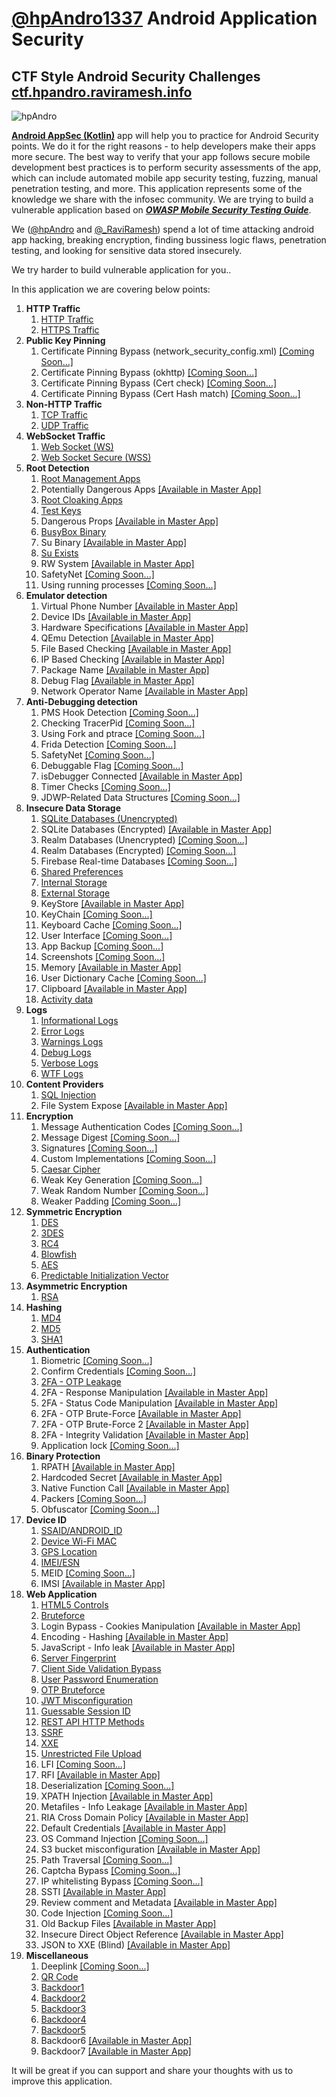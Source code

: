 # [@hpAndro1337](https://twitter.com/hpandro1337) Android Application Security 

## CTF Style Android Security Challenges [ctf.hpandro.raviramesh.info](https://ctf.hpandro.raviramesh.info)
![hpAndro](Android%20AppSec%20(Kotlin)/img/logo.png "https://ctf.hpandro.raviramesh.info") 

**[Android AppSec (Kotlin)](https://github.com/RavikumarRamesh/hpAndro1337/tree/main/Android%20AppSec%20(Kotlin))** app will help you to practice for Android Security points. We do it for the right reasons - to help developers make their apps more secure. The best way to verify that your app follows secure mobile development best practices is to perform security assessments of the app, which can include automated mobile app security testing, fuzzing, manual penetration testing, and more. This application represents some of the knowledge we share with the infosec community. We are trying to build a vulnerable application based on ***[OWASP Mobile Security Testing Guide](https://github.com/OWASP/owasp-mstg)***.

We ([@hpAndro](https://twitter.com/hpandro) and [@_RaviRamesh](https://twitter.com/_RaviRamesh)) spend a lot of time attacking android app hacking, breaking encryption, finding bussiness logic flaws, penetration testing, and looking for sensitive data stored insecurely.

We try harder to build vulnerable application for you..

In this application we are covering below points:

1. **HTTP Traffic**
   1. [HTTP Traffic](https://play.google.com/store/apps/details?id=hpandro.kotlin.infosec.http)
   2. [HTTPS Traffic](https://play.google.com/store/apps/details?id=hpandro.kotlin.infosec.https)
2. **Public Key Pinning**
   1. Certificate Pinning Bypass (network_security_config.xml) [[Coming Soon...]](https://hpandro.raviramesh.info/soon.android)
   2. Certificate Pinning Bypass (okhttp) [[Coming Soon...]](https://hpandro.raviramesh.info/soon.android)
   3. Certificate Pinning Bypass (Cert check) [[Coming Soon...]](https://hpandro.raviramesh.info/soon.android)
   4. Certificate Pinning Bypass (Cert Hash match) [[Coming Soon...]](https://hpandro.raviramesh.info/soon.android)
3. **Non-HTTP Traffic**
   1. [TCP Traffic](https://github.com/RavikumarRamesh/hpAndro1337/tree/main/Android%20AppSec%20(Kotlin)#infosec.tcp_traffic)
   2. [UDP Traffic](https://github.com/RavikumarRamesh/hpAndro1337/tree/main/Android%20AppSec%20(Kotlin)#infosec.udp_traffic)
4. **WebSocket Traffic**
   1. [Web Socket (WS)](https://github.com/RavikumarRamesh/hpAndro1337/tree/main/Android%20AppSec%20(Kotlin)#infosec.ws)
   2. [Web Socket Secure (WSS)](https://github.com/RavikumarRamesh/hpAndro1337/tree/main/Android%20AppSec%20(Kotlin)#infosec.wss)
5. **Root Detection**
   1. [Root Management Apps](https://github.com/RavikumarRamesh/hpAndro1337/tree/main/Android%20AppSec%20(Kotlin)#infosec.rootmanager)
   2. Potentially Dangerous Apps [[Available in Master App]](https://github.com/RavikumarRamesh/hpAndro1337/tree/main/Android%20AppSec%20(Kotlin))
   3. [Root Cloaking Apps](https://github.com/RavikumarRamesh/hpAndro1337/tree/main/Android%20AppSec%20(Kotlin)#infosec.rootclock)
   4. [Test Keys](https://github.com/RavikumarRamesh/hpAndro1337/tree/main/Android%20AppSec%20(Kotlin)#infosec.testkeys)
   5. Dangerous Props [[Available in Master App]](https://github.com/RavikumarRamesh/hpAndro1337/tree/main/Android%20AppSec%20(Kotlin))
   6. [BusyBox Binary](https://github.com/RavikumarRamesh/hpAndro1337/tree/main/Android%20AppSec%20(Kotlin)#infosec.busybox)
   7. Su Binary [[Available in Master App]](https://github.com/RavikumarRamesh/hpAndro1337/tree/main/Android%20AppSec%20(Kotlin))
   8. [Su Exists](https://github.com/RavikumarRamesh/hpAndro1337/tree/main/Android%20AppSec%20(Kotlin)#infosec.su)
   9. RW System [[Available in Master App]](https://github.com/RavikumarRamesh/hpAndro1337/tree/main/Android%20AppSec%20(Kotlin))
   10. SafetyNet  [[Coming Soon...]](https://hpandro.raviramesh.info/soon.android)
   11. Using running processes [[Coming Soon...]](https://hpandro.raviramesh.info/soon.android)
6. **Emulator detection**
   1. Virtual Phone Number [[Available in Master App]](https://github.com/RavikumarRamesh/hpAndro1337/tree/main/Android%20AppSec%20(Kotlin))
   2. Device IDs [[Available in Master App]](https://github.com/RavikumarRamesh/hpAndro1337/tree/main/Android%20AppSec%20(Kotlin))
   3. Hardware Specifications [[Available in Master App]](https://github.com/RavikumarRamesh/hpAndro1337/tree/main/Android%20AppSec%20(Kotlin))
   4. QEmu Detection [[Available in Master App]](https://github.com/RavikumarRamesh/hpAndro1337/tree/main/Android%20AppSec%20(Kotlin))
   5. File Based Checking [[Available in Master App]](https://github.com/RavikumarRamesh/hpAndro1337/tree/main/Android%20AppSec%20(Kotlin))
   6. IP Based Checking [[Available in Master App]](https://github.com/RavikumarRamesh/hpAndro1337/tree/main/Android%20AppSec%20(Kotlin))
   7. Package Name [[Available in Master App]](https://github.com/RavikumarRamesh/hpAndro1337/tree/main/Android%20AppSec%20(Kotlin))
   8. Debug Flag [[Available in Master App]](https://github.com/RavikumarRamesh/hpAndro1337/tree/main/Android%20AppSec%20(Kotlin))
   9. Network Operator Name [[Available in Master App]](https://github.com/RavikumarRamesh/hpAndro1337/tree/main/Android%20AppSec%20(Kotlin))
7. **Anti-Debugging detection**
   1. PMS Hook Detection [[Coming Soon...]](https://hpandro.raviramesh.info/soon.android)
   2. Checking TracerPid [[Coming Soon...]](https://hpandro.raviramesh.info/soon.android)
   3. Using Fork and ptrace [[Coming Soon...]](https://hpandro.raviramesh.info/soon.android)
   4. Frida Detection [[Coming Soon...]](https://hpandro.raviramesh.info/soon.android)
   5. SafetyNet [[Coming Soon...]](https://hpandro.raviramesh.info/soon.android)
   6. Debuggable Flag [[Coming Soon...]](https://hpandro.raviramesh.info/soon.android)
   7. isDebugger Connected [[Available in Master App]](https://github.com/RavikumarRamesh/hpAndro1337/tree/main/Android%20AppSec%20(Kotlin))
   8. Timer Checks [[Coming Soon...]](https://hpandro.raviramesh.info/soon.android)
   9. JDWP-Related Data Structures [[Coming Soon...]](https://hpandro.raviramesh.info/soon.android)
8. **Insecure Data Storage**
   1. [SQLite Databases (Unencrypted)](https://github.com/RavikumarRamesh/hpAndro1337/tree/main/Android%20AppSec%20(Kotlin)#infosec.sqlitedb)
   2. SQLite Databases (Encrypted) [[Available in Master App]](https://github.com/RavikumarRamesh/hpAndro1337/tree/main/Android%20AppSec%20(Kotlin))
   3. Realm Databases (Unencrypted) [[Coming Soon...]](https://hpandro.raviramesh.info/soon.android)
   4. Realm Databases (Encrypted) [[Coming Soon...]](https://hpandro.raviramesh.info/soon.android)
   5. Firebase Real-time Databases [[Coming Soon...]](https://hpandro.raviramesh.info/soon.android)
   6. [Shared Preferences](https://github.com/RavikumarRamesh/hpAndro1337/tree/main/Android%20AppSec%20(Kotlin)#infosec.sharedpref)
   7. [Internal Storage](https://github.com/RavikumarRamesh/hpAndro1337/tree/main/Android%20AppSec%20(Kotlin)#infosec.internal_storage)
   8. [External Storage](https://github.com/RavikumarRamesh/hpAndro1337/tree/main/Android%20AppSec%20(Kotlin)#infosec.external_storage)
   9. KeyStore [[Available in Master App]](https://github.com/RavikumarRamesh/hpAndro1337/tree/main/Android%20AppSec%20(Kotlin))
   10. KeyChain [[Coming Soon...]](https://hpandro.raviramesh.info/soon.android)
   11. Keyboard Cache [[Coming Soon...]](https://hpandro.raviramesh.info/soon.android)
   12. User Interface [[Coming Soon...]](https://hpandro.raviramesh.info/soon.android)
   13. App Backup [[Coming Soon...]](https://hpandro.raviramesh.info/soon.android)
   14. Screenshots [[Coming Soon...]](https://hpandro.raviramesh.info/soon.android)
   15. Memory [[Available in Master App]](https://github.com/RavikumarRamesh/hpAndro1337/tree/main/Android%20AppSec%20(Kotlin))
   16. User Dictionary Cache [[Coming Soon...]](https://hpandro.raviramesh.info/soon.android)
   17. Clipboard [[Available in Master App]](https://github.com/RavikumarRamesh/hpAndro1337/tree/main/Android%20AppSec%20(Kotlin))
   18. [Activity data](https://github.com/RavikumarRamesh/hpAndro1337/tree/main/Android%20AppSec%20(Kotlin)#infosec.activity_data)
9. **Logs**
   1. [Informational Logs](https://github.com/RavikumarRamesh/hpAndro1337/tree/main/Android%20AppSec%20(Kotlin)#infosec.infolog)
   2. [Error Logs](https://github.com/RavikumarRamesh/hpAndro1337/tree/main/Android%20AppSec%20(Kotlin)#infosec.infolog)
   3. [Warnings Logs](https://github.com/RavikumarRamesh/hpAndro1337/tree/main/Android%20AppSec%20(Kotlin)#infosec.infolog)
   4. [Debug Logs](https://github.com/RavikumarRamesh/hpAndro1337/tree/main/Android%20AppSec%20(Kotlin)#infosec.infolog)
   5. [Verbose Logs](https://github.com/RavikumarRamesh/hpAndro1337/tree/main/Android%20AppSec%20(Kotlin)#infosec.infolog)
   6. [WTF Logs](https://github.com/RavikumarRamesh/hpAndro1337/tree/main/Android%20AppSec%20(Kotlin)#infosec.infolog)
10. **Content Providers**
    1. [SQL Injection](https://github.com/RavikumarRamesh/hpAndro1337/tree/main/Android%20AppSec%20(Kotlin)#infosec.sqlinjection)
    2. File System Expose [[Available in Master App]](https://github.com/RavikumarRamesh/hpAndro1337/tree/main/Android%20AppSec%20(Kotlin))
11. **Encryption**
    1. Message Authentication Codes [[Coming Soon...]](https://hpandro.raviramesh.info/soon.android)
    2. Message Digest [[Coming Soon...]](https://hpandro.raviramesh.info/soon.android)
    3. Signatures [[Coming Soon...]](https://hpandro.raviramesh.info/soon.android)
    4. Custom Implementations [[Coming Soon...]](https://hpandro.raviramesh.info/soon.android)
    5. [Caesar Cipher](https://github.com/RavikumarRamesh/hpAndro1337/tree/main/Android%20AppSec%20(Kotlin)#infosec.caesar)
    6. Weak Key Generation [[Coming Soon...]](https://hpandro.raviramesh.info/soon.android)
    7. Weak Random Number [[Coming Soon...]](https://hpandro.raviramesh.info/soon.android)
    8. Weaker Padding [[Coming Soon...]](https://hpandro.raviramesh.info/soon.android)
12. **Symmetric Encryption**
    1. [DES](https://github.com/RavikumarRamesh/hpAndro1337/tree/main/Android%20AppSec%20(Kotlin)#infosec.des)
    2. [3DES](https://github.com/RavikumarRamesh/hpAndro1337/tree/main/Android%20AppSec%20(Kotlin)#infosec.triple_des)
    3. [RC4](https://github.com/RavikumarRamesh/hpAndro1337/tree/main/Android%20AppSec%20(Kotlin)#infosec.rc4)
    4. [Blowfish](https://github.com/RavikumarRamesh/hpAndro1337/tree/main/Android%20AppSec%20(Kotlin)#infosec.blowfish)
    5. [AES](https://github.com/RavikumarRamesh/hpAndro1337/tree/main/Android%20AppSec%20(Kotlin)#infosec.aes)
    6. [Predictable Initialization Vector](https://github.com/RavikumarRamesh/hpAndro1337/tree/main/Android%20AppSec%20(Kotlin)#infosec.predictable)
13. **Asymmetric Encryption**
    1. [RSA](https://github.com/RavikumarRamesh/hpAndro1337/tree/main/Android%20AppSec%20(Kotlin)#infosec.rsa)
14. **Hashing**
    1. [MD4](https://github.com/RavikumarRamesh/hpAndro1337/tree/main/Android%20AppSec%20(Kotlin)#infosec.md4)
    2. [MD5](https://github.com/RavikumarRamesh/hpAndro1337/tree/main/Android%20AppSec%20(Kotlin)#infosec.md5)
    3. [SHA1](https://github.com/RavikumarRamesh/hpAndro1337/tree/main/Android%20AppSec%20(Kotlin)#infosec.sha1)
15. **Authentication**
    1. Biometric [[Coming Soon...]](https://hpandro.raviramesh.info/soon.android)
    2. Confirm Credentials [[Coming Soon...]](https://hpandro.raviramesh.info/soon.android)
    3. [2FA - OTP Leakage](https://github.com/RavikumarRamesh/hpAndro1337/tree/main/Android%20AppSec%20(Kotlin)#infosec.FA2)
    4. 2FA - Response Manipulation [[Available in Master App]](https://github.com/RavikumarRamesh/hpAndro1337/tree/main/Android%20AppSec%20(Kotlin))
    5. 2FA - Status Code Manipulation [[Available in Master App]](https://github.com/RavikumarRamesh/hpAndro1337/tree/main/Android%20AppSec%20(Kotlin))
    6. 2FA - OTP Brute-Force [[Available in Master App]](https://github.com/RavikumarRamesh/hpAndro1337/tree/main/Android%20AppSec%20(Kotlin))
    7. 2FA - OTP Brute-Force 2 [[Available in Master App]](https://github.com/RavikumarRamesh/hpAndro1337/tree/main/Android%20AppSec%20(Kotlin))
    8. 2FA - Integrity Validation [[Available in Master App]](https://github.com/RavikumarRamesh/hpAndro1337/tree/main/Android%20AppSec%20(Kotlin))
    9. Application lock [[Coming Soon...]](https://hpandro.raviramesh.info/soon.android)
16. **Binary Protection**
    1. RPATH [[Available in Master App]](https://github.com/RavikumarRamesh/hpAndro1337/tree/main/Android%20AppSec%20(Kotlin))
    2. Hardcoded Secret [[Available in Master App]](https://github.com/RavikumarRamesh/hpAndro1337/tree/main/Android%20AppSec%20(Kotlin))
    3. Native Function Call [[Available in Master App]](https://github.com/RavikumarRamesh/hpAndro1337/tree/main/Android%20AppSec%20(Kotlin))
    4. Packers [[Coming Soon...]](https://hpandro.raviramesh.info/soon.android)
    5. Obfuscator [[Coming Soon...]](https://hpandro.raviramesh.info/soon.android)
17. **Device ID**
    1. [SSAID/ANDROID_ID](https://github.com/RavikumarRamesh/hpAndro1337/tree/main/Android%20AppSec%20(Kotlin)#infosec.android_id)
    2. [Device Wi-Fi MAC](https://github.com/RavikumarRamesh/hpAndro1337/tree/main/Android%20AppSec%20(Kotlin)#infosec.device_mac)
    3. [GPS Location](https://github.com/RavikumarRamesh/hpAndro1337/tree/main/Android%20AppSec%20(Kotlin)#infosec.gps)
    4. [IMEI/ESN](https://github.com/RavikumarRamesh/hpAndro1337/tree/main/Android%20AppSec%20(Kotlin)#infosec.imei)
    5. MEID [[Coming Soon...]](https://hpandro.raviramesh.info/soon.android)
    6. IMSI [[Available in Master App]](https://github.com/RavikumarRamesh/hpAndro1337/tree/main/Android%20AppSec%20(Kotlin))
18. **Web Application**
    1. [HTML5 Controls](https://github.com/RavikumarRamesh/hpAndro1337/tree/main/Android%20AppSec%20(Kotlin)#infosec.html5.localstorage)
    2. [Bruteforce](https://github.com/RavikumarRamesh/hpAndro1337/tree/main/Android%20AppSec%20(Kotlin)#infosec.bruteforce)
    3. Login Bypass - Cookies Manipulation [[Available in Master App]](https://github.com/RavikumarRamesh/hpAndro1337/tree/main/Android%20AppSec%20(Kotlin))
    4. Encoding - Hashing [[Available in Master App]](https://github.com/RavikumarRamesh/hpAndro1337/tree/main/Android%20AppSec%20(Kotlin))
    5. JavaScript - Info leak [[Available in Master App]](https://github.com/RavikumarRamesh/hpAndro1337/tree/main/Android%20AppSec%20(Kotlin))
    6. [Server Fingerprint](https://github.com/RavikumarRamesh/hpAndro1337/tree/main/Android%20AppSec%20(Kotlin)#infosec.serverfingerprint)
    7. [Client Side Validation Bypass](https://github.com/RavikumarRamesh/hpAndro1337/tree/main/Android%20AppSec%20(Kotlin)#infosec.clientsidevalidatino)
    8. [User Password Enumeration](https://github.com/RavikumarRamesh/hpAndro1337/tree/main/Android%20AppSec%20(Kotlin)#infosec.userpassenum)
    9. [OTP Bruteforce](https://github.com/RavikumarRamesh/hpAndro1337/tree/main/Android%20AppSec%20(Kotlin)#infosec.otpbruteforce)
    10. [JWT Misconfiguration](https://github.com/RavikumarRamesh/hpAndro1337/tree/main/Android%20AppSec%20(Kotlin)#infosec.jwtmisconfig)
    11. [Guessable Session ID](https://github.com/RavikumarRamesh/hpAndro1337/tree/main/Android%20AppSec%20(Kotlin)#infosec.sessionid)
    12. [REST API HTTP Methods](https://github.com/RavikumarRamesh/hpAndro1337/tree/main/Android%20AppSec%20(Kotlin)#infosec.restapi)
    13. [SSRF](https://github.com/RavikumarRamesh/hpAndro1337/tree/main/Android%20AppSec%20(Kotlin)#infosec.ssrf)
    14. [XXE](https://github.com/RavikumarRamesh/hpAndro1337/tree/main/Android%20AppSec%20(Kotlin)#infosec.xxe)
    15. [Unrestricted File Upload](https://github.com/RavikumarRamesh/hpAndro1337/tree/main/Android%20AppSec%20(Kotlin)#infosec.fileup)
    16. LFI [[Coming Soon...]](https://hpandro.raviramesh.info/soon.android)
    17. RFI [[Available in Master App]](https://github.com/RavikumarRamesh/hpAndro1337/tree/main/Android%20AppSec%20(Kotlin))
    18. Deserialization [[Coming Soon...]](https://hpandro.raviramesh.info/soon.android)
    19. XPATH Injection [[Available in Master App]](https://github.com/RavikumarRamesh/hpAndro1337/tree/main/Android%20AppSec%20(Kotlin))
    20. Metafiles - Info Leakage [[Available in Master App]](https://github.com/RavikumarRamesh/hpAndro1337/tree/main/Android%20AppSec%20(Kotlin))
    21. RIA Cross Domain Policy [[Available in Master App]](https://github.com/RavikumarRamesh/hpAndro1337/tree/main/Android%20AppSec%20(Kotlin))
    22. Default Credentials [[Available in Master App]](https://github.com/RavikumarRamesh/hpAndro1337/tree/main/Android%20AppSec%20(Kotlin))
    23. OS Command Injection [[Coming Soon...]](https://hpandro.raviramesh.info/soon.android)
    24. S3 bucket misconfiguration [[Available in Master App]](https://github.com/RavikumarRamesh/hpAndro1337/tree/main/Android%20AppSec%20(Kotlin))
    25. Path Traversal [[Coming Soon...]](https://hpandro.raviramesh.info/soon.android)
    26. Captcha Bypass [[Coming Soon...]](https://hpandro.raviramesh.info/soon.android)
    27. IP whitelisting Bypass [[Coming Soon...]](https://hpandro.raviramesh.info/soon.android)
    28. SSTI [[Available in Master App]](https://github.com/RavikumarRamesh/hpAndro1337/tree/main/Android%20AppSec%20(Kotlin))
    29. Review comment and Metadata [[Available in Master App]](https://github.com/RavikumarRamesh/hpAndro1337/tree/main/Android%20AppSec%20(Kotlin))
    30. Code Injection [[Coming Soon...]](https://hpandro.raviramesh.info/soon.android)
    31. Old Backup Files [[Available in Master App]](https://github.com/RavikumarRamesh/hpAndro1337/tree/main/Android%20AppSec%20(Kotlin))
    32. Insecure Direct Object Reference [[Available in Master App]](https://github.com/RavikumarRamesh/hpAndro1337/tree/main/Android%20AppSec%20(Kotlin))
    33. JSON to XXE (Blind) [[Available in Master App]](https://github.com/RavikumarRamesh/hpAndro1337/tree/main/Android%20AppSec%20(Kotlin))
19. **Miscellaneous**
    1. Deeplink [[Coming Soon...]](https://hpandro.raviramesh.info/soon.android)
    2. [QR Code](https://github.com/RavikumarRamesh/hpAndro1337/tree/main/Android%20AppSec%20(Kotlin)#infosec.qr)
    3. [Backdoor1](https://github.com/RavikumarRamesh/hpAndro1337/tree/main/Android%20AppSec%20(Kotlin)#infosec.backdooor1)
    4. [Backdoor2](https://github.com/RavikumarRamesh/hpAndro1337/tree/main/Android%20AppSec%20(Kotlin)#infosec.backdooor2)
    5. [Backdoor3](https://github.com/RavikumarRamesh/hpAndro1337/tree/main/Android%20AppSec%20(Kotlin)#infosec.backdooor3)
    6. [Backdoor4](https://github.com/RavikumarRamesh/hpAndro1337/tree/main/Android%20AppSec%20(Kotlin)#infosec.backdooor4)
    7. [Backdoor5](https://github.com/RavikumarRamesh/hpAndro1337/tree/main/Android%20AppSec%20(Kotlin)#infosec.backdooor0)
    8. Backdoor6 [[Available in Master App]](https://github.com/RavikumarRamesh/hpAndro1337/tree/main/Android%20AppSec%20(Kotlin))
    9. Backdoor7 [[Available in Master App]](https://github.com/RavikumarRamesh/hpAndro1337/tree/main/Android%20AppSec%20(Kotlin))

It will be great if you can support and share your thoughts with us to improve this application.
